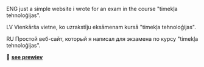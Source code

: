 ENG
just a simple website i wrote for an exam in the course "timekļa tehnoloģijas".

LV
Vienkārša vietne, ko uzrakstīju eksāmenam kursā "timekļa tehnoloģijas".

RU
Простой веб-сайт, который я написал для экзамена по курсу "timekļa tehnoloģijas".

🔗 **[see prewiev](palkakapalka.github.io/website-about-The-witcher-games/)**


